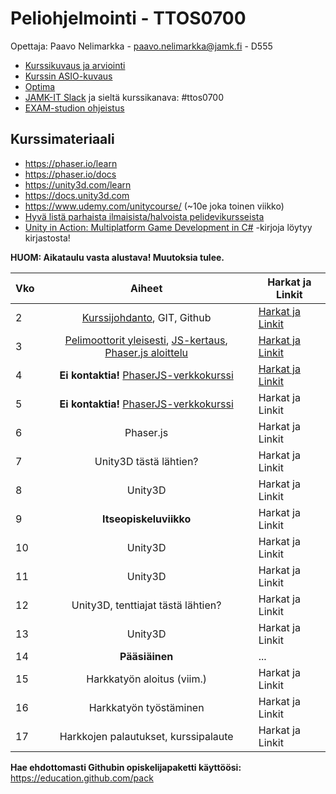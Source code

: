 # Peliohjelmointi - TTOS0700

Opettaja: Paavo Nelimarkka - paavo.nelimarkka@jamk.fi - D555

- [Kurssikuvaus ja arviointi](https://github.com/JAMK-IT/TTOS0700-peliohjelmointi/wiki/kurssikuvaus)
- [Kurssin ASIO-kuvaus](https://asio.jamk.fi/pls/asio/asio_ectskuv1.kurssin_ks?ktun=TTOS0700&knro=&noclose=%20&lan=f)
- [Optima](https://optima.jamk.fi)
- [JAMK-IT Slack](https://jamk-it.slack.com) ja sieltä kurssikanava: #ttos0700
- [EXAM-studion ohjeistus](http://oppimateriaalit.jamk.fi/examstudio/)

## Kurssimateriaali

- https://phaser.io/learn
- https://phaser.io/docs
- https://unity3d.com/learn
- https://docs.unity3d.com
- https://www.udemy.com/unitycourse/ (~10e joka toinen viikko)
- [Hyvä listä parhaista ilmaisista/halvoista pelidevikursseista](https://www.reddit.com/r/gamedev/comments/74uu6a/i_made_an_evergreen_list_of_the_best_game_dev/)
- [Unity in Action: Multiplatform Game Development in C#](https://www.amazon.com/Unity-Action-Multiplatform-game-development/dp/1617294969) -kirjoja löytyy kirjastosta!

**HUOM: Aikataulu vasta alustava! Muutoksia tulee.**

| Vko | Aiheet | Harkat ja Linkit |
|:--------|:----------:|---------|
| 2 | [Kurssijohdanto](https://docs.google.com/presentation/d/1cPEgvVs9oXw9jk1cfYccheN6dSjRImRP_7rU2XETyTU/edit?usp=sharing), GIT, Github | [Harkat ja Linkit](https://github.com/JAMK-IT/TTOS0700-peliohjelmointi/wiki/harkat-vko2) |
| 3 | [Pelimoottorit yleisesti](https://docs.google.com/presentation/d/1TZtzhRHBWhjZ9yYc5ufRXX33tV1CSFO7UuUEDOo6DQs/edit?usp=sharing), [JS-kertaus](https://www.codecademy.com/learn/introduction-to-javascript), [Phaser.js aloittelu](https://phaser.io/tutorials/making-your-first-phaser-game) | [Harkat ja Linkit](https://github.com/JAMK-IT/TTOS0700-peliohjelmointi/wiki/harkat-vko3) |
| 4 | **Ei kontaktia!** [PhaserJS-verkkokurssi](https://www.udemy.com/making-games-with-phaser) | [Harkat ja Linkit](https://github.com/JAMK-IT/TTOS0700-peliohjelmointi/wiki/harkat-vko4) |
| 5 | **Ei kontaktia!** [PhaserJS-verkkokurssi](https://www.udemy.com/making-games-with-phaser) | Harkat ja Linkit |
| 6 | Phaser.js | Harkat ja Linkit |
| 7 | Unity3D tästä lähtien? | Harkat ja Linkit |
| 8 | Unity3D | Harkat ja Linkit |
| 9 | **Itseopiskeluviikko** | Harkat ja Linkit |
| 10 | Unity3D | Harkat ja Linkit |
| 11 | Unity3D | Harkat ja Linkit |
| 12 | Unity3D, tenttiajat tästä lähtien? | Harkat ja Linkit |
| 13 | Unity3D | Harkat ja Linkit |
| 14 | **Pääsiäinen** | ... |
| 15 | Harkkatyön aloitus (viim.) | Harkat ja Linkit |
| 16 | Harkkatyön työstäminen | Harkat ja Linkit |
| 17 | Harkkojen palautukset, kurssipalaute | Harkat ja Linkit |


**Hae ehdottomasti Githubin opiskelijapaketti käyttöösi:** https://education.github.com/pack
